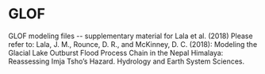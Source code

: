 # GLOF
GLOF modeling files -- supplementary material for Lala et al. (2018)
Please refer to: Lala, J. M., Rounce, D. R., and McKinney, D. C. (2018): Modeling the Glacial Lake Outburst Flood Process Chain in the Nepal Himalaya: Reassessing Imja Tsho’s Hazard. Hydrology and Earth System Sciences.
